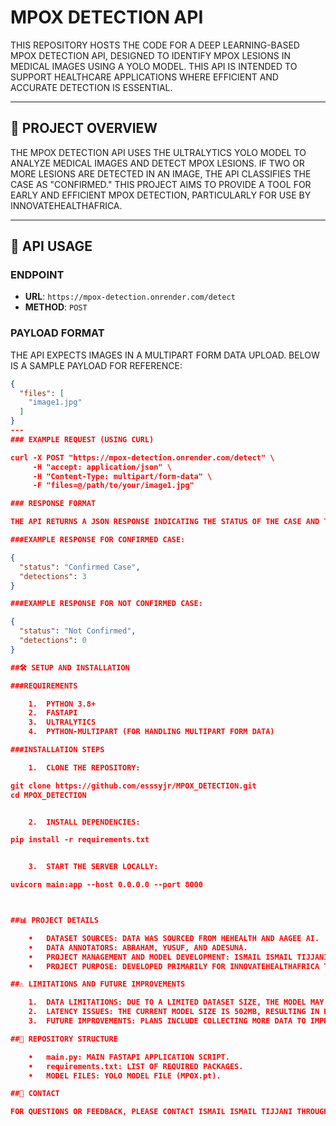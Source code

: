 # MPOX DETECTION API

THIS REPOSITORY HOSTS THE CODE FOR A DEEP LEARNING-BASED MPOX DETECTION API, DESIGNED TO IDENTIFY MPOX LESIONS IN MEDICAL IMAGES USING A YOLO MODEL. THIS API IS INTENDED TO SUPPORT HEALTHCARE APPLICATIONS WHERE EFFICIENT AND ACCURATE DETECTION IS ESSENTIAL.

---

## 📜 PROJECT OVERVIEW

THE MPOX DETECTION API USES THE ULTRALYTICS YOLO MODEL TO ANALYZE MEDICAL IMAGES AND DETECT MPOX LESIONS. IF TWO OR MORE LESIONS ARE DETECTED IN AN IMAGE, THE API CLASSIFIES THE CASE AS "CONFIRMED." THIS PROJECT AIMS TO PROVIDE A TOOL FOR EARLY AND EFFICIENT MPOX DETECTION, PARTICULARLY FOR USE BY INNOVATEHEALTHAFRICA.

---

## 🚀 API USAGE

### ENDPOINT
- **URL**: `https://mpox-detection.onrender.com/detect`
- **METHOD**: `POST`

### PAYLOAD FORMAT
THE API EXPECTS IMAGES IN A MULTIPART FORM DATA UPLOAD. BELOW IS A SAMPLE PAYLOAD FOR REFERENCE:

```json
{
  "files": [
    "image1.jpg"
  ]
}
---
### EXAMPLE REQUEST (USING CURL)

curl -X POST "https://mpox-detection.onrender.com/detect" \
     -H "accept: application/json" \
     -H "Content-Type: multipart/form-data" \
     -F "files=@/path/to/your/image1.jpg"

### RESPONSE FORMAT

THE API RETURNS A JSON RESPONSE INDICATING THE STATUS OF THE CASE AND THE NUMBER OF DETECTIONS:

###EXAMPLE RESPONSE FOR CONFIRMED CASE:

{
  "status": "Confirmed Case",
  "detections": 3
}

###EXAMPLE RESPONSE FOR NOT CONFIRMED CASE:

{
  "status": "Not Confirmed",
  "detections": 0
}

##🛠️ SETUP AND INSTALLATION

###REQUIREMENTS

	1.	PYTHON 3.8+
	2.	FASTAPI
	3.	ULTRALYTICS
	4.	PYTHON-MULTIPART (FOR HANDLING MULTIPART FORM DATA)

###INSTALLATION STEPS

	1.	CLONE THE REPOSITORY:

git clone https://github.com/esssyjr/MPOX_DETECTION.git
cd MPOX_DETECTION


	2.	INSTALL DEPENDENCIES:

pip install -r requirements.txt


	3.	START THE SERVER LOCALLY:

uvicorn main:app --host 0.0.0.0 --port 8000



##📊 PROJECT DETAILS

	•	DATASET SOURCES: DATA WAS SOURCED FROM HEHEALTH AND AAGEE AI.
	•	DATA ANNOTATORS: ABRAHAM, YUSUF, AND ADESUNA.
	•	PROJECT MANAGEMENT AND MODEL DEVELOPMENT: ISMAIL ISMAIL TIJJANI
	•	PROJECT PURPOSE: DEVELOPED PRIMARILY FOR INNOVATEHEALTHAFRICA TO ENHANCE EARLY DETECTION OF MPOX.

##⚠️ LIMITATIONS AND FUTURE IMPROVEMENTS

	1.	DATA LIMITATIONS: DUE TO A LIMITED DATASET SIZE, THE MODEL MAY OVERFIT, LEADING TO POTENTIAL INACCURACIES IN NEW SCENARIOS.
	2.	LATENCY ISSUES: THE CURRENT MODEL SIZE IS 502MB, RESULTING IN HIGHER LATENCY, ESPECIALLY IN REAL-TIME APPLICATIONS.
	3.	FUTURE IMPROVEMENTS: PLANS INCLUDE COLLECTING MORE DATA TO IMPROVE MODEL GENERALIZATION AND EXPLORING MODEL OPTIMIZATION TECHNIQUES TO REDUCE LATENCY.

##📂 REPOSITORY STRUCTURE

	•	main.py: MAIN FASTAPI APPLICATION SCRIPT.
	•	requirements.txt: LIST OF REQUIRED PACKAGES.
	•	MODEL FILES: YOLO MODEL FILE (MPOX.pt).

##💬 CONTACT

FOR QUESTIONS OR FEEDBACK, PLEASE CONTACT ISMAIL ISMAIL TIJJANI THROUGH THE GITHUB REPOSITORY.

